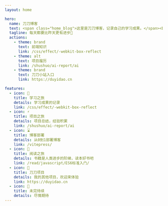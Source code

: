 ```yaml
---
layout: home

hero:
  name: 刀刀博客
  text: <span class="home_blog">这里是刀刀博客，记录自己的学习成果。</span><br/><span class="home_welcome">欢迎大家一起分享学习心得，共同进步~</span>
  tagline: 每天都要比昨天更有进步💪
  actions:
    - theme: brand
      text: 前端知识
      link: /css/effect/-webkit-box-reflect
    - theme: alt
      text: 项目履历
      link: /shushuo/ai-report/ai
    - theme: brand
      text: 刀刀小站入口
      link: https://duyidao.cn

features:
  - icon: 📕
    title: 学习之旅
    details: 学习成果的记录
    link: /css/effect/-webkit-box-reflect
  - icon: ⚡
    title: 项目之旅
    details: 项目总结，经验积累
    link: /shushuo/ai-report/ai
  - icon: ⌛
    title: 博客部署
    details: 从0到1部署博客
    link: /vitepress/
  - icon: 📖
    title: 阅读之旅
    details: 书籍是人类进步的阶梯，读本好书吧
    link: /read/javascript/ES6标准入门/
  - icon: 📘
    title: 刀刀项目
    details: 我的其他项目，欢迎来体验
    link: https://duyidao.cn
  - icon: 🎈️
    title: 未完待续
    details: 尽情期待
---
```

